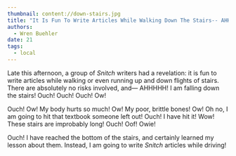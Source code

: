 ```yaml
---
thumbnail: content://down-stairs.jpg
title: "It Is Fun To Write Articles While Walking Down The Stairs-- AHHHHHHH! I AM FALLING!"
authors:
  - Wren Buehler
date: 21
tags:
  - local
---
```



Late this afternoon, a group of *Snitch* writers had a revelation: it is fun to write articles while walking or even running up and down flights of stairs. There are absolutely no risks involved, and— AHHHHH! I am falling down the stairs! Ouch! Ouch! Ouch! Ow!

Ouch! Ow! My body hurts so much! Ow! My poor, brittle bones! Ow! Oh no, I am going to hit that textbook someone left out! Ouch! I have hit it! Wow! These stairs are improbably long! Ouch! Oof! Owie!

Ouch! I have reached the bottom of the stairs, and certainly learned my lesson about them. Instead, I am going to write *Snitch* articles while driving!
